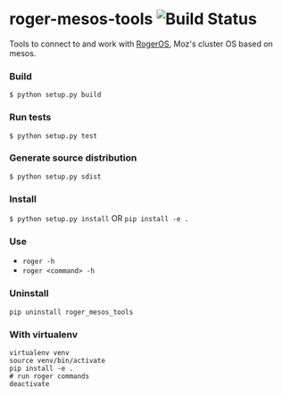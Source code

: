 # roger-mesos-tools ![Build Status](https://api.travis-ci.org/seomoz/roger-mesos-tools.svg?branch=master)

Tools to connect to and work with [RogerOS](https://github.com/seomoz/roger-mesos), Moz's cluster OS based on mesos.

### Build
`$ python setup.py build`

### Run tests
`$ python setup.py test`

### Generate source distribution
`$ python setup.py sdist`

### Install
`$ python setup.py install`
OR
`pip install -e .`

### Use
* `roger -h`
* `roger <command> -h`

### Uninstall
`pip uninstall roger_mesos_tools`

### With virtualenv
```
virtualenv venv
source venv/bin/activate
pip install -e .
# run roger commands
deactivate
```
